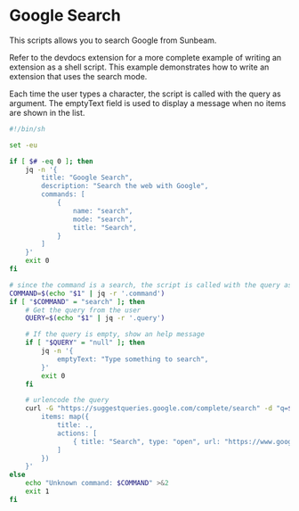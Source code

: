 # Google Search

This scripts allows you to search Google from Sunbeam.

Refer to the devdocs extension for a more complete example of writing an extension as a shell script.
This example demonstrates how to write an extension that uses the search mode.

Each time the user types a character, the script is called with the query as argument.
The emptyText field is used to display a message when no items are shown in the list.

```bash
#!/bin/sh

set -eu

if [ $# -eq 0 ]; then
    jq -n '{
        title: "Google Search",
        description: "Search the web with Google",
        commands: [
            {
                name: "search",
                mode: "search",
                title: "Search",
            }
        ]
    }'
    exit 0
fi

# since the command is a search, the script is called with the query as argument every time the user types a character
COMMAND=$(echo "$1" | jq -r '.command')
if [ "$COMMAND" = "search" ]; then
    # Get the query from the user
    QUERY=$(echo "$1" | jq -r '.query')

    # If the query is empty, show an help message
    if [ "$QUERY" = "null" ]; then
        jq -n '{
            emptyText: "Type something to search",
        }'
        exit 0
    fi

    # urlencode the query
    curl -G "https://suggestqueries.google.com/complete/search" -d "q=$QUERY" | jq '.[1] | {
        items: map({
            title: .,
            actions: [
                { title: "Search", type: "open", url: "https://www.google.com/search?q=\(.)", exit: true }
            ]
        })
    }'
else
    echo "Unknown command: $COMMAND" >&2
    exit 1
fi
```
